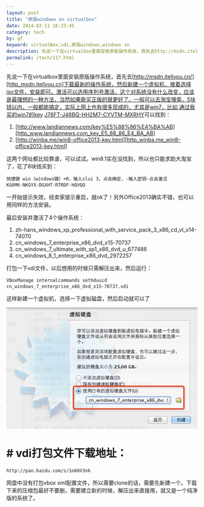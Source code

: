 ```yaml
---
layout: post
title: "原版windows on virtualbox"
date: 2014-02-11 16:23:45
category: tech
by: gf
keyword: virtualBox,vdi,原版windows,windows sn
description: 先说一下在virtualbox里面安装原版操作系统，首先去http://msdn.itellyou.cn/下载最新的操作系统，然后新建一个虚拟机，接着选择iso文件，安装即可。激活可以选用序列号激活，这个对
permalink: /tech/117.html
---
```

先说一下在virtualbox里面安装原版操作系统，首先去[http://msdn.itellyou.cn/][http_msdn.itellyou.cn]下载最新的操作系统，然后新建一个虚拟机，接着选择iso文件，安装即可。激活可以选用序列号激活，这个对系统没有什么改变，应该是最理想的一种方法，当然如果能买正版的就更好了。一般可以去淘宝搜索，5块钱以内，一般都能搞定，实际上网上也有很多现成的，尤其是win7，比如,通过我买的win7的key [J78FT-J48BQ-HH2M7-CYVTM-MXRHY][]可以找到：

1.  [http://www.landiannews.com/key%E5%88%86%E4%BA%AB][http_www.landiannews.com_key_E5_88_86_E4_BA_AB]
2.  [http://winba.me/win8-office2013-key.html][http_winba.me_win8-office2013-key.html]

这两个网址都比较靠谱，可以试试。win8.1实在没找到，所以也只能求助大淘宝了，花了8块钱买到：

    快捷键 win（windows键）+R，输入slui 3，点击确定，-输入密钥-点击激活
    KG6MK-NKGYX-DGXHT-RTRDF-HQVQQ

一开始提示失效，经卖家提示重启，就ok了！另外Office2013确实不错，也可以用同样的方法安装。

最后安装并激活了4个操作系统：

1.  zh-hans\_windows\_xp\_professional\_with\_service\_pack\_3\_x86\_cd\_vl\_x14-74070
2.  cn\_windows\_7\_enterprise\_x86\_dvd\_x15-70737
3.  cn\_windows\_7\_ultimate\_with\_sp1\_x86\_dvd\_u\_677486
4.  cn\_windows\_8\_1\_enterprise\_x86\_dvd\_2972257

打包一下vdi文件，以后想用的时候只需解压出来，然后运行：

    VBoxManage internalcommands sethduuid cn_windows_7_enterprise_x86_dvd_x15-70737.vdi

这样新建一个虚拟机，选择一下虚拟磁盘，然后启动就可以了

![新建虚拟机][624d16617874092c6299fdd4b2eaf66a.jpg]

#  # vdi打包文件下载地址： ##

    http://pan.baidu.com/s/1o66V3nk

网盘中没有打包vbox xml配置文件，所以需要clone的话，需要先新建一个。下载下来的压缩包最好不要删，需要建立新的时候，解压出来直接用，就又是一个纯净版的系统了。


[http_msdn.itellyou.cn]: http://msdn.itellyou.cn/
[J78FT-J48BQ-HH2M7-CYVTM-MXRHY]: https://www.google.com.hk/search?q=J78FT-J48BQ-HH2M7-CYVTM-MXRHY
[http_www.landiannews.com_key_E5_88_86_E4_BA_AB]: http://www.landiannews.com/key%E5%88%86%E4%BA%AB
[http_winba.me_win8-office2013-key.html]: http://winba.me/win8-office2013-key.html
[624d16617874092c6299fdd4b2eaf66a.jpg]: /gfzjus_blog/tech/2014-10-22/624d16617874092c6299fdd4b2eaf66a.jpg
